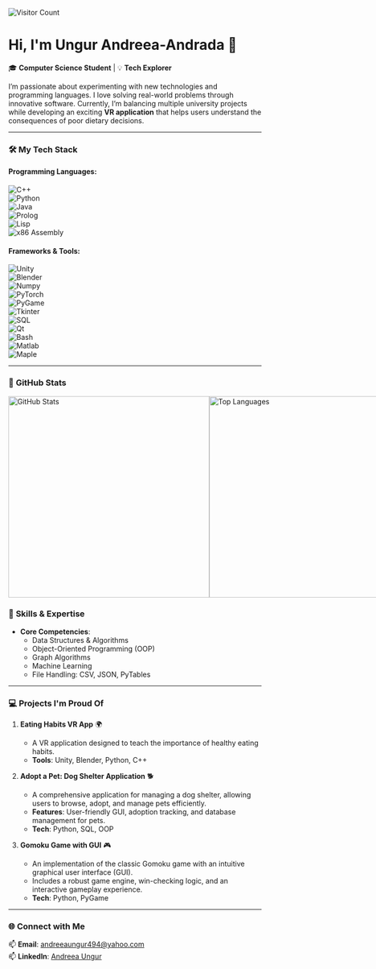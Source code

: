 ![Visitor Count](https://profile-counter.glitch.me/Andreea410/count.svg)

# Hi, I'm Ungur Andreea-Andrada 👋
 
🎓 **Computer Science Student** | 💡 **Tech Explorer**

I’m passionate about experimenting with new technologies and programming languages. I love solving real-world problems through innovative software. Currently, I’m balancing multiple university projects while developing an exciting **VR application** that helps users understand the consequences of poor dietary decisions.

---

### 🛠️ **My Tech Stack**  

#### **Programming Languages:**  
![C++](https://img.shields.io/badge/-C++-00599C?logo=cplusplus&logoColor=white)  
![Python](https://img.shields.io/badge/-Python-3776AB?logo=python&logoColor=white)  
![Java](https://img.shields.io/badge/-Java-007396?logo=java&logoColor=white)  
![Prolog](https://img.shields.io/badge/-Prolog-red)  
![Lisp](https://img.shields.io/badge/-Lisp-lightgrey)  
![x86 Assembly](https://img.shields.io/badge/-x86%20Assembly-blue)

#### **Frameworks & Tools:**  
![Unity](https://img.shields.io/badge/-Unity-000000?logo=unity&logoColor=white)  
![Blender](https://img.shields.io/badge/-Blender-F5792A?logo=blender&logoColor=white)  
![Numpy](https://img.shields.io/badge/-Numpy-013243?logo=numpy&logoColor=white)  
![PyTorch](https://img.shields.io/badge/-PyTorch-EE4C2C?logo=pytorch&logoColor=white)  
![PyGame](https://img.shields.io/badge/-PyGame-green)  
![Tkinter](https://img.shields.io/badge/-Tkinter-orange)  
![SQL](https://img.shields.io/badge/-SQL-4479A1?logo=postgresql&logoColor=white)  
![Qt](https://img.shields.io/badge/-Qt-41CD52?logo=qt&logoColor=white)  
![Bash](https://img.shields.io/badge/-Bash-4EAA25?logo=gnubash&logoColor=white)  
![Matlab](https://img.shields.io/badge/-Matlab-0076A8)  
![Maple](https://img.shields.io/badge/-Maple-red)

---

### 🚀 **GitHub Stats**  

<div style="display: flex; justify-content: space-between;">
  <div>
    <img src="https://github-readme-stats.vercel.app/api?username=Andreea410&show_icons=true&theme=radical" alt="GitHub Stats" width="400">
  </div>
  <div>
    <img src="https://github-readme-stats.vercel.app/api/top-langs/?username=Andreea410&layout=compact&theme=radical" alt="Top Languages" width="400">
  </div>
</div>


### 🧠 **Skills & Expertise**

- **Core Competencies**:  
  - Data Structures & Algorithms  
  - Object-Oriented Programming (OOP)  
  - Graph Algorithms  
  - Machine Learning  
  - File Handling: CSV, JSON, PyTables  

---

### 💻 **Projects I'm Proud Of**  

1. **Eating Habits VR App** 🌍  
   - A VR application designed to teach the importance of healthy eating habits.  
   - **Tools**: Unity, Blender, Python, C++
       
2. **Adopt a Pet: Dog Shelter Application** 🐕  
   - A comprehensive application for managing a dog shelter, allowing users to browse, adopt, and manage pets efficiently.  
   - **Features**: User-friendly GUI, adoption tracking, and database management for pets.  
   - **Tech**: Python, SQL, OOP  

3. **Gomoku Game with GUI** 🎮  
   - An implementation of the classic Gomoku game with an intuitive graphical user interface (GUI).  
   - Includes a robust game engine, win-checking logic, and an interactive gameplay experience.  
   - **Tech**: Python, PyGame

---

### 🌐 **Connect with Me**  

📫 **Email**: andreeaungur494@yahoo.com  
📫 **LinkedIn**: [Andreea Ungur](https://www.linkedin.com/in/andreea-ungur-b45751306)  
